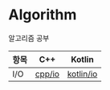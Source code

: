 # Algorithm
알고리즘 공부

|항목|C++              |Kotlin                 |
|---|-----------------|-----------------------|
|I/O|[cpp/io](cpp/io)|[kotlin/io](kotlin/io)|